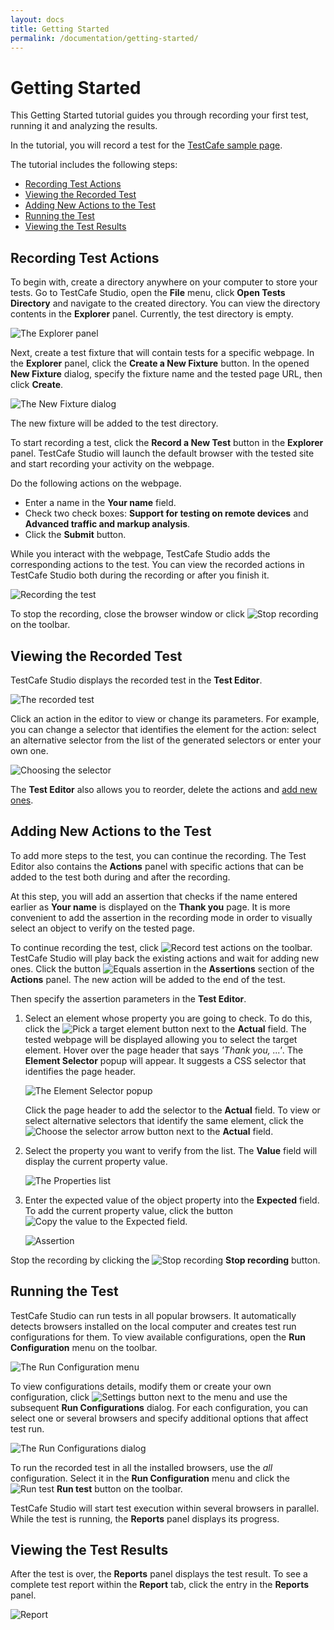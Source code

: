 ```yaml
---
layout: docs
title: Getting Started
permalink: /documentation/getting-started/
---
```

# Getting Started

This Getting Started tutorial guides you through recording your first test, running it and analyzing the results.

In the tutorial, you will record a test for the [TestCafe sample page](http://devexpress.github.io/testcafe/example).

The tutorial includes the following steps:

* [Recording Test Actions](#recording-test-actions)
* [Viewing the Recorded Test](#viewing-the-recorded-test)
* [Adding New Actions to the Test](#adding-new-actions-to-the-test)
* [Running the Test](#running-the-test)
* [Viewing the Test Results](#viewing-the-test-results)

## Recording Test Actions

To begin with, create a directory anywhere on your computer to store your tests.
Go to TestCafe Studio, open the **File** menu, click **Open Tests Directory** and navigate to the created directory.
You can view the directory contents in the **Explorer** panel. Currently, the test directory is empty.

![The Explorer panel](../../images/getting-started/explorer-panel.png)

Next, create a test fixture that will contain tests for a specific webpage.
In the **Explorer** panel, click the **Create a New Fixture** button.
In the opened **New Fixture** dialog, specify the fixture name and the tested page URL, then click **Create**.

![The New Fixture dialog](../../images/getting-started/new-fixture-dialog.png)

The new fixture will be added to the test directory.

To start recording a test, click the **Record a New Test** button in the **Explorer** panel.
TestCafe Studio will launch the default browser with the tested site and start recording your activity on the webpage.

Do the following actions on the webpage.

* Enter a name in the **Your name** field.
* Check two check boxes: **Support for testing on remote devices** and **Advanced traffic and markup analysis**.
* Click the **Submit** button.

While you interact with the webpage, TestCafe Studio adds the corresponding actions to the test. You can view the recorded actions in TestCafe Studio both during the recording or after you finish it.

![Recording the test](../../images/getting-started/recording-the-test.png)

To stop the recording, close the browser window or click ![Stop recording](../../images/getting-started/stop-recording-icon.png) on the toolbar.

## Viewing the Recorded Test

TestCafe Studio displays the recorded test in the **Test Editor**.

![The recorded test](../../images/getting-started/recorded-test.png)

Click an action in the editor to view or change its parameters.
For example, you can change a selector that identifies the element for the action: select an alternative selector from the list of the generated selectors or enter your own one.

![Choosing the selector](../../images/getting-started/choosing-the-selector.png)

The **Test Editor** also allows you to reorder, delete the actions and [add new ones](#adding-new-actions-to-the-test).

## Adding New Actions to the Test

To add more steps to the test, you can continue the recording. The Test Editor also contains the **Actions** panel with specific actions that can be added to the test both during and after the recording.

At this step, you will add an assertion that checks if the name entered earlier as **Your name** is displayed on the **Thank you** page. It is more convenient to add the assertion in the recording mode in order to visually select an object to verify on the tested page.

To continue recording the test, click ![Record test actions](../../images/getting-started/record-test-icon.png) on the toolbar.
TestCafe Studio will play back the existing actions and wait for adding new ones.
Click the button ![Equals assertion](../../images/getting-started/assertion-eql-icon.svg) in the **Assertions** section of the **Actions** panel.
The new action will be added to the end of the test.

Then specify the assertion parameters in the **Test Editor**.

1. Select an element whose property you are going to check. To do this, click the ![Pick a target element](../../images/getting-started/element-picker-active-icon.png) button next to the **Actual** field. The tested webpage will be displayed allowing you to select the target element. Hover over the page header that says *'Thank you, ...'*. The **Element Selector** popup will appear. It suggests a CSS selector that identifies the page header.

    ![The Element Selector popup](../../images/getting-started/selector-popup.png)

    Click the page header to add the selector to the **Actual** field. To view or select alternative selectors that identify the same element, click the ![Choose the selector](../../images/getting-started/id-bar-icon.png) arrow button next to the **Actual** field.

2. Select the property you want to verify from the list. The **Value** field will display the current property value.

    ![The Properties list](../../images/getting-started/properties-list.png)

3. Enter the expected value of the object property into the **Expected** field. To add the current property value, click the button ![Copy the value to the Expected field](../../images/getting-started/copy-value-active-icon.png).

    ![Assertion](../../images/getting-started/assertion.png)

Stop the recording by clicking the ![Stop recording](../../images/getting-started/stop-recording-icon.png) **Stop recording** button.

## Running the Test

TestCafe Studio can run tests in all popular browsers.
It automatically detects browsers installed on the local computer and creates test run configurations for them.
To view available configurations, open the **Run Configuration** menu on the toolbar.

![The Run Configuration menu](../../images/getting-started/run-configuration-menu.png)

To view configurations details, modify them or create your own configuration, click ![Settings button](../../images/getting-started/settings-icon.png) next to the menu and use the subsequent **Run Configurations** dialog.
For each configuration, you can select one or several browsers and specify additional options that affect test run.

![The Run Configurations dialog](../../images/getting-started/run-configurations-dialog.png)

To run the recorded test in all the installed browsers, use the *all* configuration. Select it in the **Run Configuration** menu and click the ![Run test](../../images/getting-started/action-run-icon.png) **Run test** button on the toolbar.

TestCafe Studio will start test execution within several browsers in parallel.
While the test is running, the **Reports** panel displays its progress.

## Viewing the Test Results

After the test is over, the **Reports** panel displays the test result. To see a complete test report within the **Report** tab, click the entry in the **Reports** panel.

![Report](../../images/getting-started/report.png)